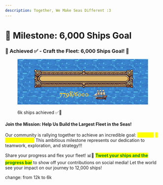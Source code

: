 ```yaml
---
description: Together, We Make Seas Different :3
---
```


# 🎯 Milestone: 6,000 Ships Goal

### **🚢 Achieved ✅ - Craft the Fleet: 6,000 Ships Goal! 🎯**

<figure><img src="../.gitbook/assets/Screenshot 2024-12-13 at 18.25.14.png" alt=""><figcaption><p>6k ships achieved ✅💙</p></figcaption></figure>

#### **Join the Mission: Help Us Build the Largest Fleet in the Seas!**

Our community is rallying together to achieve an incredible goal: <mark style="color:yellow;">**crafting**</mark> <mark style="color:yellow;"></mark><mark style="color:yellow;">🌟6</mark><mark style="color:yellow;">**,000 ships**</mark><mark style="color:yellow;">🌟!</mark> This ambitious milestone represents our dedication to teamwork, exploration, and strategy!!!

Share your progress and flex your fleet! 📊🚢 <mark style="color:green;">**Tweet your ships and the progress bar**</mark> to show off your contributions on social media! Let the world see your impact on our journey to 12,000 ships!

change: from 12k to 6k
